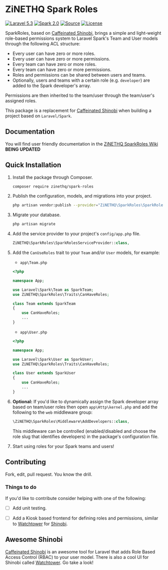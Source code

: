 # ZiNETHQ Spark Roles

[![Laravel 5.3](https://img.shields.io/badge/Laravel-5.3-orange.svg?style=flat-square)](http://laravel.com)
[![Spark 2.0](https://img.shields.io/badge/Spark-2.0-orange.svg?style=flat-square)](https://spark.laravel.com)
[![Source](http://img.shields.io/badge/source-zinethq/spark--roles-blue.svg?style=flat-square)](https://github.com/zinethq/spark-roles)
[![License](http://img.shields.io/badge/license-MIT-brightgreen.svg?style=flat-square)](https://tldrlegal.com/license/mit-license)

SparkRoles, based on [Caffeinated Shinobi](https://github.com/caffeinated/shinobi/), brings a simple and light-weight role-based permissions system to Laravel Spark's Team and User models through the following ACL structure:

- Every user can have zero or more roles.
- Every user can have zero or more permissions.
- Every team can have zero or more roles.
- Every team can have zero or more permissions.
- Roles and permissions can be shared between users and teams.
- Optionally, users and teams with a certain role (e.g. `developer`) are added to the Spark developer's array.

Permissions are then inherited to the team/user through the team/user's assigned roles.

This package is a replacement for [Caffeinated Shinobi](https://github.com/caffeinated/shinobi/) when building a project based on `Laravel/Spark`.

## Documentation
You will find user friendly documentation in the [ZiNETHQ SparkRoles Wiki](https://github.com/zinethq/spark-roles/wiki) **BEING UPDATED**

## Quick Installation
1. Install the package through Composer.

    ```bash
    composer require zinethq/spark-roles
    ```

2. Publish the configuration, models, and migrations into your project.

    ```bash
    php artisan vendor:publish --provider="ZiNETHQ\SparkRoles\SparkRolesServiceProvider"
    ```

3. Migrate your database.

    ```bash
    php artisan migrate
    ```

4. Add the service provider to your project's `config/app.php` file.

    ```php
    ZiNETHQ\SparkRoles\SparkRolesServiceProvider::class,
    ```

5. Add the `CanUseRoles` trait to your `Team` and/or `User` models, for example:

    - `app\Team.php`
    ```php
    <?php

    namespace App;

    use Laravel\Spark\Team as SparkTeam;
    use ZiNETHQ\SparkRoles\Traits\CanHaveRoles;

    class Team extends SparkTeam
    {
        use CanHaveRoles;
        ...
    }
    ```

    - `app\User.php`
    ```php
    <?php

    namespace App;

    use Laravel\Spark\User as SparkUser;
    use ZiNETHQ\SparkRoles\Traits\CanHaveRoles;

    class User extends SparkUser
    {
        use CanHaveRoles;
        ...
    }
    ```

6. **Optional:** If you'd like to dynamically assign the Spark developer array based on team/user roles then open `app\Http\kernel.php` and add the following to the `web` middleware group:

    ```php
    \ZiNETHQ\SparkRoles\Middleware\AddDevelopers::class,
    ```

    This middleware can be controlled (enabled/disabled and choose the role slug that identifies developers) in the package's configuration file.

7. Start using roles for your Spark teams and users!

## Contributing
Fork, edit, pull request. You know the drill.

### Things to do
If you'd like to contribute consider helping with one of the following:

- [ ] Add unit testing.
- [ ] Add a Kiosk based frontend for defining roles and permissions, similar to [Watchtower](https://github.com/SmarchSoftware/watchtower) for [Shinobi](https://github.com/caffeinated/shinobi/).


## Awesome Shinobi

[Caffeinated Shinobi](https://github.com/caffeinated/shinobi/) is an awesome tool for Laravel that adds Role Based Access Control (RBAC) to your user model. There is also a cool UI for Shinobi called [Watchtower](https://github.com/SmarchSoftware/watchtower). Go take a look!
